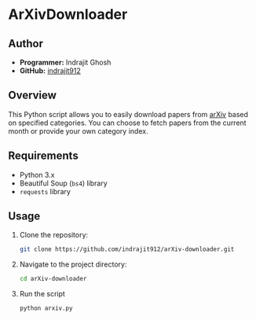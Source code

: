 # ArXivDownloader

## Author
- **Programmer:** Indrajit Ghosh
- **GitHub:** [indrajit912](https://github.com/indrajit912)

## Overview
This Python script allows you to easily download papers from [arXiv](https://arxiv.org) based on specified categories. You can choose to fetch papers from the current month or provide your own category index.

## Requirements
- Python 3.x
- Beautiful Soup (`bs4`) library
- `requests` library

## Usage
1. Clone the repository:

   ```bash
   git clone https://github.com/indrajit912/arXiv-downloader.git
   ```


2. Navigate to the project directory:
    ```bash
    cd arXiv-downloader
    ```

3. Run the script
    ```bash
    python arxiv.py
    ```
